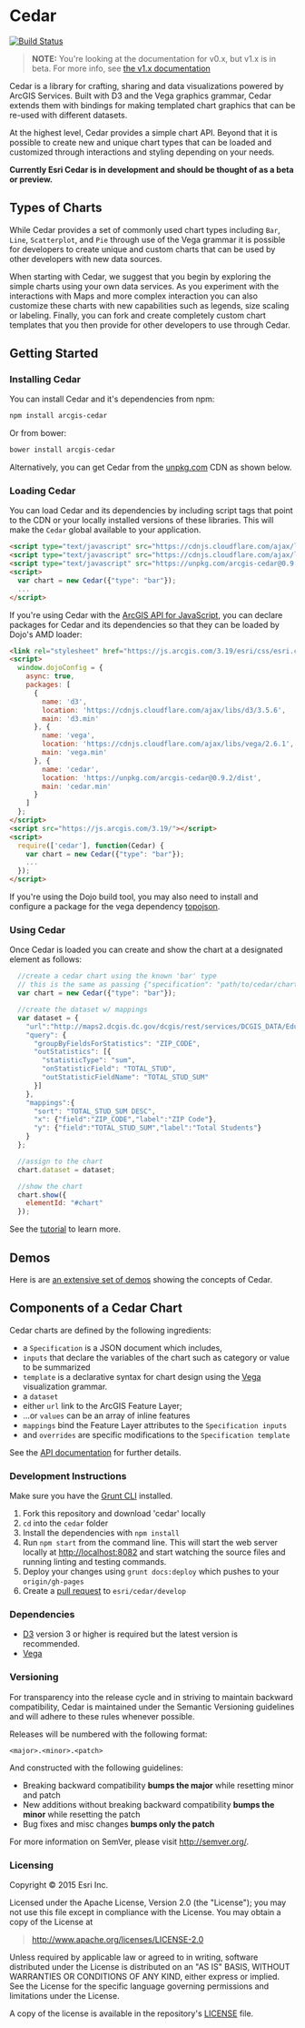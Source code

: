 # Cedar

[![Build Status](https://travis-ci.org/Esri/cedar.svg?branch=v0.x)](https://travis-ci.org/Esri/cedar)

> **NOTE:** You're looking at the documentation for v0.x, but v1.x is in beta. For more info, see [the v1.x documentation](https://github.com/Esri/cedar)

Cedar is a library for crafting, sharing and data visualizations powered by ArcGIS Services. Built with D3 and the Vega graphics grammar, Cedar extends them with bindings for making templated chart graphics that can be re-used with different datasets.

At the highest level, Cedar provides a simple chart API. Beyond that it is possible to create new and unique chart types that can be loaded and customized through interactions and styling depending on your needs.

**Currently Esri Cedar is in development and should be thought of as a beta or preview.**

## Types of Charts

While Cedar provides a set of commonly used chart types including `Bar`, `Line`, `Scatterplot`, and `Pie` through use of the Vega grammar it is possible for developers to create unique and custom charts that can be used by other developers with new data sources.

When starting with Cedar, we suggest that you begin by exploring the simple charts using your own data services. As you experiment with the interactions with Maps and more complex interaction you can also customize these charts with new capabilities such as legends, size scaling or labeling. Finally, you can fork and create completely custom chart templates that you then provide for other developers to use through Cedar.

## Getting Started

### Installing Cedar

You can install Cedar and it's dependencies from npm:
```bash
npm install arcgis-cedar
```

Or from bower:
```bash
bower install arcgis-cedar
```

Alternatively, you can get Cedar from the [unpkg.com](https://unpkg.com/) CDN as shown below.

### Loading Cedar

You can load Cedar and its dependencies by including script tags that point to the CDN or your locally installed versions of these libraries. This will make the `Cedar` global available to your application.

```html
<script type="text/javascript" src="https://cdnjs.cloudflare.com/ajax/libs/d3/3.5.6/d3.min.js"></script>
<script type="text/javascript" src="https://cdnjs.cloudflare.com/ajax/libs/vega/2.6.1/vega.min.js"></script>
<script type="text/javascript" src="https://unpkg.com/arcgis-cedar@0.9.2/dist/cedar.min.js"></script>
<script>
  var chart = new Cedar({"type": "bar"});
  ...
</script>
```

If you're using Cedar with the [ArcGIS API for JavaScript](developers.arcgis.com/javascript/), you can declare packages for Cedar and its dependencies so that they can be loaded by Dojo's AMD loader:

```html
<link rel="stylesheet" href="https://js.arcgis.com/3.19/esri/css/esri.css">
<script>
  window.dojoConfig = {
    async: true,
    packages: [
      {
        name: 'd3',
        location: 'https://cdnjs.cloudflare.com/ajax/libs/d3/3.5.6',
        main: 'd3.min'
      }, {
        name: 'vega',
        location: 'https://cdnjs.cloudflare.com/ajax/libs/vega/2.6.1',
        main: 'vega.min'
      }, {
        name: 'cedar',
        location: 'https://unpkg.com/arcgis-cedar@0.9.2/dist',
        main: 'cedar.min'
      }
    ]
  };
</script>
<script src="https://js.arcgis.com/3.19/"></script>
<script>
  require(['cedar'], function(Cedar) {
    var chart = new Cedar({"type": "bar"});
    ...
  });
</script>
```

If you're using the Dojo build tool, you may also need to install and configure a package for the vega dependency [topojson](https://github.com/topojson/topojson).

### Using Cedar

Once Cedar is loaded you can create and show the chart at a designated element as follows:

```js
  //create a cedar chart using the known 'bar' type
  // this is the same as passing {"specification": "path/to/cedar/charts/bar.json"}
  var chart = new Cedar({"type": "bar"});

  //create the dataset w/ mappings
  var dataset = {
    "url":"http://maps2.dcgis.dc.gov/dcgis/rest/services/DCGIS_DATA/Education_WebMercator/MapServer/5",
    "query": {
      "groupByFieldsForStatistics": "ZIP_CODE",
      "outStatistics": [{
        "statisticType": "sum",
        "onStatisticField": "TOTAL_STUD",
        "outStatisticFieldName": "TOTAL_STUD_SUM"
      }]
    },
    "mappings":{
      "sort": "TOTAL_STUD_SUM DESC",
      "x": {"field":"ZIP_CODE","label":"ZIP Code"},
      "y": {"field":"TOTAL_STUD_SUM","label":"Total Students"}
    }
  };

  //assign to the chart
  chart.dataset = dataset;

  //show the chart
  chart.show({
    elementId: "#chart"
  });
```

See the [tutorial](http://cedar-v0.surge.sh/tutorial) to learn more.

## Demos

Here is are [an extensive set of demos](http://cedar-v0.surge.sh/examples) showing the concepts of Cedar.

## Components of a Cedar Chart

Cedar charts are defined by the following ingredients:

- a `Specification` is a JSON document which includes,
 - `inputs` that declare the variables of the chart such as category or value to be summarized
 - `template` is a declarative syntax for chart design using the [Vega](http://trifacta.github.io/vega/) visualization grammar.
- a `dataset`
 - either `url` link to the ArcGIS Feature Layer;
 - ...or `values` can be an array of inline features
 - `mappings` bind the Feature Layer attributes to the `Specification inputs`
- and `overrides` are specific modifications to the `Specification template`

See the [API documentation](http://cedar-v0.surge.sh/api) for further details.

### Development Instructions

Make sure you have the [Grunt CLI](http://gruntjs.com/getting-started) installed.

1. Fork this repository and download 'cedar' locally
1. `cd` into the `cedar` folder
1. Install the dependencies with `npm install`
1. Run `npm start` from the command line. This will start the web server locally at [http://localhost:8082](http://localhost:8082) and start watching the source files and running linting and testing commands.
1. Deploy your changes using `grunt docs:deploy` which pushes to your `origin/gh-pages`
1. Create a [pull request](https://help.github.com/articles/creating-a-pull-request) to `esri/cedar/develop`

### Dependencies

* [D3](http://d3js.org/) version 3 or higher is required but the latest version is recommended.
* [Vega](http://vega.github.io/vega/)

### Versioning

For transparency into the release cycle and in striving to maintain backward compatibility, Cedar is maintained under the Semantic Versioning guidelines and will adhere to these rules whenever possible.

Releases will be numbered with the following format:

`<major>.<minor>.<patch>`

And constructed with the following guidelines:

* Breaking backward compatibility **bumps the major** while resetting minor and patch
* New additions without breaking backward compatibility **bumps the minor** while resetting the patch
* Bug fixes and misc changes **bumps only the patch**

For more information on SemVer, please visit <http://semver.org/>.


### Licensing
Copyright &copy; 2015 Esri Inc.

Licensed under the Apache License, Version 2.0 (the "License");
you may not use this file except in compliance with the License.
You may obtain a copy of the License at

> http://www.apache.org/licenses/LICENSE-2.0

Unless required by applicable law or agreed to in writing, software
distributed under the License is distributed on an "AS IS" BASIS,
WITHOUT WARRANTIES OR CONDITIONS OF ANY KIND, either express or implied.
See the License for the specific language governing permissions and
limitations under the License.

A copy of the license is available in the repository's [LICENSE](./LICENSE) file.
